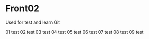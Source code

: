 # Front02
Used for test and learn Git


01 test
02 test
03 test
04 test
05 test
06 test
07 test
08 test
09 test























































































































































